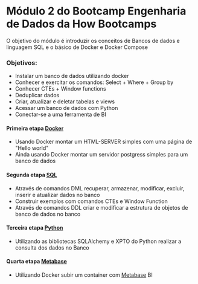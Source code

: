# Módulo 2 do Bootcamp Engenharia de Dados da How Bootcamps

O objetivo do módulo é introduzir os conceitos de Bancos de dados e linguagem SQL e o básico de Docker e Docker Compose

### Objetivos:
 - Instalar um banco de dados utilizando docker 
 - Conhecer e exercitar os comandos: Select + Where + Group by
 - Conhecer CTEs + Window functions
 - Deduplicar dados
 - Criar, atualizar e deletar tabelas e views 
 - Acessar um banco de dados com Python 
 - Conectar-se a uma ferramenta de BI

 #### Primeira etapa [Docker](https://github.com/agails/How-Bootcamp-Engenharia-de-Dados/tree/master/Module%202/docker)
  - Usando Docker montar um HTML-SERVER simples com uma página de "Hello world"
  - Ainda usando Docker montar um servidor postgress simples para um banco de dados

 #### Segunda etapa [SQL](https://github.com/agails/How-Bootcamp-Engenharia-de-Dados/tree/master/Module%202/sql)
  - Através de comandos DML recuperar, armazenar, modificar, excluir, inserir e atualizar dados no banco
  - Construir exemplos com comandos CTEs e Window Function
  - Através de comandos DDL criar e modificar a estrutura de objetos de banco de dados no banco

 #### Terceira etapa [Python](https://github.com/agails/How-Bootcamp-Engenharia-de-Dados/tree/master/Module%202/python)
  - Utilizando as bibliotecas SQLAlchemy e XPTO do Python realizar a consulta dos dados no Banco

 #### Quarta etapa [Metabase](https://github.com/agails/How-Bootcamp-Engenharia-de-Dados/tree/master/Module%202/metabase)
  - Utilizando Docker subir um container com [Metabase](https://www.metabase.com) BI
